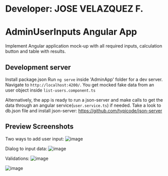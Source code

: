 # Developer: JOSE VELAZQUEZ F.

# AdminUserInputs Angular App

Implement Angular application mock-up with all required inputs, calculation button and table with results.


## Development server

Install package.json Run `ng serve` inside 'AdminApp' folder for a dev server. Navigate to `http://localhost:4200/`. 
 You get mocked fake data from an user object inside `list-users.component.ts`

Alternatively, the app is ready to run a json-server and make calls to get the data through an angular service(`user.service.ts`) if needed. Take a look to db.json file and install json-server: https://github.com/typicode/json-server

## Preview Screenshots

Two ways to add user input:
![image](https://user-images.githubusercontent.com/50585004/188912323-9d4221ae-f071-4d19-9564-59ab5bcd99d6.png)

Dialog to input data:
![image](https://user-images.githubusercontent.com/50585004/188912581-c326c7e4-00b4-4590-b973-72ea7e739889.png)

Validations:
![image](https://user-images.githubusercontent.com/50585004/188912750-852788fd-fbc8-4d27-a4f4-c09bc9a7dfe4.png)

![image](https://user-images.githubusercontent.com/50585004/188914963-f0eb5fa8-0e48-48d3-9e8c-0b606ac50ab2.png)
